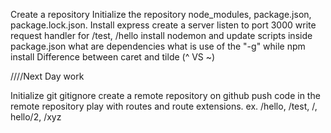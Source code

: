 Create a repository
Initialize the repository
node_modules, package.json, package.lock.json.
Install express
create a server
listen to port 3000
write request handler for /test, /hello
install nodemon and update scripts inside package.json
what are dependencies
what is use of the "-g" while npm install
Difference between caret and tilde (^ VS ~)

////Next Day work

Initialize git
gitignore
create a remote repository on github
push code in the remote repository
play with routes and route extensions. ex. /hello, /test, /, hello/2, /xyz
